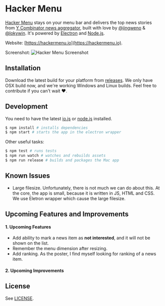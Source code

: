 # Hacker Menu

[Hacker Menu](https://hackermenu.io/) stays on your menu bar and delivers the top news stories from [Y Combinator news aggregator](https://news.ycombinator.com/),
built with love by [@jingweno](https://github.com/jingweno) & [@lokywin](https://github.com/lokywin). It's powered by [Electron](http://electron.atom.io/) and [Node.js](https://nodejs.org).

Website: [https://hackermenu.io](https://hackermenu.io).

Screenshot:
![Hacker Menu Screenshot](images/screenshot.png)
## Installation

Download the latest build for your platform from [releases](https://github.com/jingweno/hacker-menu/releases). We only have OSX build now, and we're working Windows and Linux builds. Feel free to contribute if you can't wait :heart:.

## Development

You need to have the latest [io.js](https://iojs.org) or [node.js](https://nodejs.org/) installed.

```bash
$ npm install # installs dependencies
$ npm start # starts the app in the electron wrapper
```

Other useful tasks:

```bash
$ npm test # runs tests
$ npm run watch # watches and rebuilds assets
$ npm run release # builds and packages the Mac app
```

## Known Issues
- Large filesize. Unfortunately, there is not much we can do about this. At the core, the app is small, because it is written in JS, HTML and CSS. We use Eletron wrapper which cause the large filesize.

## Upcoming Features and Improvements

#### 1. Upcoming Features
- Add ability to mark a news item as **not interested**, and it will not be shown on the list.
- Remember the menu dimension after resizing.
- Add ranking. As the poster, I find myself looking for ranking of a news item.

#### 2. Upcoming Improvements

## License

See [LICENSE](https://github.com/jingweno/hacker-menu/blob/master/LICENSE).
